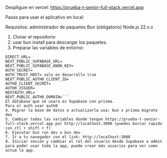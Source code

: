 Despliguie en vercel: https://prueba-t-senior-full-stack.vercel.app

Pasos para usar el aplicativo en local:

Requisitos:
administrador de paquetes Bun (obligatorio)
Node.js 22.x.x

1. Clonar el repositorio 
2. usar bun install para descargar los paquetes.
3. Preparar las variables de entorno:
```DATABASE_URL= ?pgbouncer=true -->usar pgbouncer para evitar problemas cuando se recarga de nuevo
DIRECT_URL=
NEXT_PUBLIC_SUPABASE_URL=
NEXT_PUBLIC_SUPABASE_ANON_KEY=
AUTH_SECRET=
AUTH_TRUST_HOST= solo en desarrollo true
NEXT_PUBLIC_AUTH0_CLIENT_ID=
AUTH0_CLIENT_SECRET=
AUTH0_ISSUER=
NEXTAUTH_URL=
NEXT_PUBLIC_AUTH0_DOMAIN=```
El database que se usara es Supabase con prisma.
Para el auth usar auth0
4. Migrar la base de datos o actualizarla usa: bun x prisma migrate dev
5. Cambiar todas las variables donde tengan https://prueba-t-senior-full-stack.vercel.app por http://localhost:3000 (puedes burcar rapido con ctl + shift + f)
6. Ejecutar bun run dev o bun dev
7. Ir a tu navegador con el link: http://localhost:3000
8. Iniciar sesión y cambiar el rol del usuario desde Supabase a admin para poder usar toda la app, puede crear más usuarios para ver como actua la app.